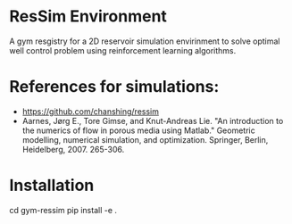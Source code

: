 # ResSim Environment
A gym resgistry for a 2D reservoir simulation envirinment to solve optimal well control problem using reinforcement learning algorithms.

# References for simulations:
- https://github.com/chanshing/ressim
- Aarnes, Jørg E., Tore Gimse, and Knut-Andreas Lie. "An introduction to the numerics of flow in porous media using Matlab." Geometric modelling, numerical simulation, and optimization. Springer, Berlin, Heidelberg, 2007. 265-306.


# Installation

cd gym-ressim
pip install -e .